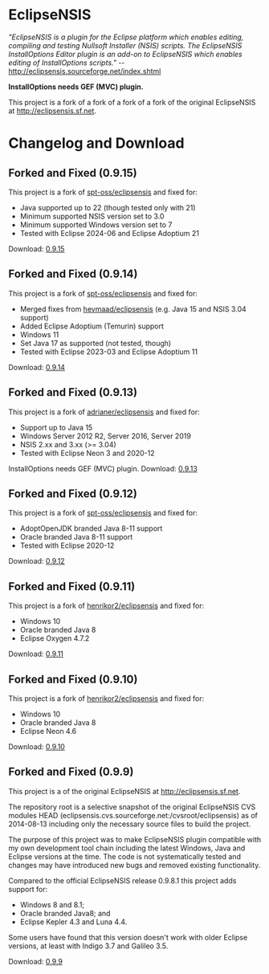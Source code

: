 # EclipseNSIS

_"EclipseNSIS is a plugin for the Eclipse platform which enables editing, compiling and testing Nullsoft Installer (NSIS) scripts. The EclipseNSIS InstallOptions Editor plugin is an add-on to EclipseNSIS which enables editing of InstallOptions scripts."_ -- http://eclipsensis.sourceforge.net/index.shtml

**InstallOptions needs GEF (MVC) plugin.**

This project is a fork of a fork of a fork of a fork of the original EclipseNSIS at http://eclipsensis.sf.net. 

# Changelog and Download

## Forked and Fixed (0.9.15)

This project is a fork of [spt-oss/eclipsensis](https://github.com/spt-oss/eclipsensis) and fixed for:

* Java supported up to 22 (though tested only with 21)
* Minimum supported NSIS version set to 3.0
* Minimum supported Windows version set to 7
* Tested with Eclipse 2024-06 and Eclipse Adoptium 21

Download: [0.9.15](https://github.com/adrianer/eclipsensis/raw/master/dist/eclipsensis-0.9.15.zip)

## Forked and Fixed (0.9.14)

This project is a fork of [spt-oss/eclipsensis](https://github.com/spt-oss/eclipsensis) and fixed for:

* Merged fixes from [hevmaad/eclipsensis](https://github.com/hevmaad/eclipsensis)
 (e.g. Java 15 and NSIS 3.04 support)
* Added Eclipse Adoptium (Temurin) support
* Windows 11
* Set Java 17 as supported (not tested, though) 
* Tested with Eclipse 2023-03 and Eclipse Adoptium 11

Download: [0.9.14](https://github.com/adrianer/eclipsensis/raw/master/dist/eclipsensis-0.9.14.zip)

## Forked and Fixed (0.9.13)

This project is a fork of [adrianer/eclipsensis](https://github.com/adrianer/eclipsensis) and fixed for:

* Support up to Java 15
* Windows Server 2012 R2, Server 2016, Server 2019
* NSIS 2.xx and 3.xx (>= 3.04)
* Tested with Eclipse Neon 3 and 2020-12

InstallOptions needs GEF (MVC) plugin.
Download: [0.9.13](https://github.com/hevmaad/eclipsensis/raw/master/dist/eclipsensis-0.9.13.zip)

## Forked and Fixed (0.9.12)

This project is a fork of [spt-oss/eclipsensis](https://github.com/spt-oss/eclipsensis) and fixed for:

* AdoptOpenJDK branded Java 8-11 support
* Oracle branded Java 8-11 support
* Tested with Eclipse 2020-12

Download: [0.9.12](https://github.com/adrianer/eclipsensis/raw/master/dist/eclipsensis-0.9.12.zip)

## Forked and Fixed (0.9.11)

This project is a fork of [henrikor2/eclipsensis](https://github.com/henrikor2/eclipsensis) and fixed for:

* Windows 10
* Oracle branded Java 8
* Eclipse Oxygen 4.7.2

Download: [0.9.11](https://github.com/spt-oss/eclipsensis/raw/master/dist/eclipsensis-0.9.11.zip)

## Forked and Fixed (0.9.10)

This project is a fork of [henrikor2/eclipsensis](https://github.com/henrikor2/eclipsensis) and fixed for:

* Windows 10
* Oracle branded Java 8
* Eclipse Neon 4.6

Download: [0.9.10](https://github.com/spt-oss/eclipsensis/raw/master/dist/eclipsensis-0.9.10.zip)

## Forked and Fixed (0.9.9)

This project is a of the original EclipseNSIS at http://eclipsensis.sf.net. 

The repository root is a selective snapshot of the original EclipseNSIS CVS modules HEAD (eclipsensis.cvs.sourceforge.net:/cvsroot/eclipsensis) as of 2014-08-13 including only the necessary source files to build the project.

The purpose of this project was to make EclipseNSIS plugin compatible with my own development tool chain including the latest Windows, Java and Eclipse versions at the time. The code is not systematically tested and changes may have introduced new bugs and removed existing functionality.

Compared to the official EclipseNSIS release 0.9.8.1 this project adds support for:

*   Windows 8 and 8.1;
*   Oracle branded Java8; and
*   Eclipse Kepler 4.3 and Luna 4.4.

Some users have found that this version doesn't work with older Eclipse versions, at least with Indigo 3.7 and Galileo 3.5.

Download: [0.9.9](https://github.com/henrikor2/eclipsensis/raw/master/dist/eclipsensis-0.9.9.zip)
